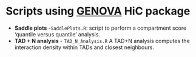 # Scripts using [GENOVA](https://github.com/robinweide/GENOVA) HiC package

- **Saddle plots** -`SaddlePlots.R`: script to perform a compartment score ‘quantile versus quantile’ analysis. 
- **TAD + N analysis** - `TAD_N_Analysis.R` A TAD+N analysis computes the interaction density within TADs and closest neighbours. 
